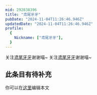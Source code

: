 ```yaml
---
mid: 292838396
title: "鸢尾牙牙"
pubDate: "2024-11-04T11:26:46.946Z"
updatedDate: "2024-11-04T11:26:46.946Z"
profile:
  {
    Nickname: ["鸢尾牙牙"],
  }
---
```


关注[鸢尾牙牙](https://space.bilibili.com/292838396)谢谢喵~ 关注[鸢尾牙牙](https://space.bilibili.com/292838396)谢谢喵~

## 此条目有待补充
你可以在[这里](https://github.com/Yuhanawa/VTuber.ICU-Content/edit/master/v/鸢尾牙牙/index.md)编辑本文
